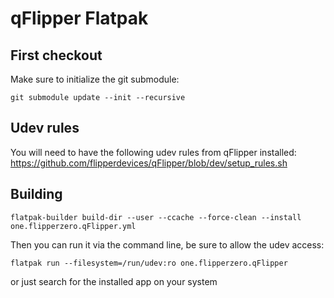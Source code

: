 # qFlipper Flatpak

## First checkout

Make sure to initialize the git submodule:

```
git submodule update --init --recursive
```

## Udev rules

You will need to have the following udev rules from qFlipper installed:
https://github.com/flipperdevices/qFlipper/blob/dev/setup_rules.sh

## Building

```
flatpak-builder build-dir --user --ccache --force-clean --install one.flipperzero.qFlipper.yml
```

Then you can run it via the command line, be sure to allow the udev access:

```
flatpak run --filesystem=/run/udev:ro one.flipperzero.qFlipper
```

or just search for the installed app on your system
